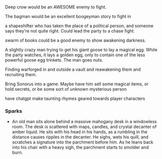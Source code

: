 Deep crow would be an AWESOME enemy to fight. 

The bagman would be an excellent boogeyman story to fight in 

a shapeshifter who has taken the place of a political person, and someone says they're not quite right. Could lead the party to a chase fight. 

swarm of books could be a good enemy to show awakening darkness. 

A slightly crazy man trying to get his giant goose to lay a magical egg. While the party watches, it lays a golden egg, only to contain one of the less powerful goose egg trinkets. The man goes nuts. 

Finding warforged in and outside a vault and reawakening them and recruiting them. 

Bring Sonorus into a game. Maybe have him sell some magical items, or hold secrets, or be some sort of unknown mysterious person

have chatgpt make taunting rhymes geared towards player characters

### Sparks
* An old man sits alone behind a massive mahogany desk in a windowless room. The desk is scattered with maps, candles, and crystal decanter of amber liquid. He sits with his head in his hands, as a rumbling in the distance causes ripples in the decanter. 
  He sighs, wets his quill, and scratches a signature into the parchment before him. As he leans back into his chair with a heavy sigh, the parchment starts to smolder and burn.

